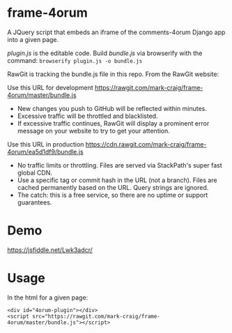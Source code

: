 # frame-4orum
A JQuery script that embeds an iframe of the comments-4orum Django app into a given page.

*plugin.js* is the editable code. Build *bundle.js* via browserify with the command:
``
browserify plugin.js -o bundle.js
``

RawGit is tracking the bundle.js file in this repo. From the RawGit website:

Use this URL for development
https://rawgit.com/mark-craig/frame-4orum/master/bundle.js
* New changes you push to GitHub will be reflected within minutes.
* Excessive traffic will be throttled and blacklisted.
* If excessive traffic continues, RawGit will display a prominent error message on your website to try to get your attention.

Use this URL in production
https://cdn.rawgit.com/mark-craig/frame-4orum/ea5d1df9/bundle.js
* No traffic limits or throttling. Files are served via StackPath's super fast global CDN.
* Use a specific tag or commit hash in the URL (not a branch). Files are cached permanently based on the URL. Query strings are ignored.
* The catch: this is a free service, so there are no uptime or support guarantees.

# Demo
https://jsfiddle.net/Lwk3adcr/
# Usage
In the html for a given page:
```
<div id="4orum-plugin"></div>
<script src="https://rawgit.com/mark-craig/frame-4orum/master/bundle.js"></script>
```
